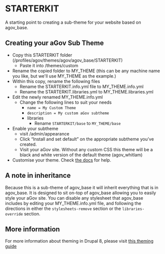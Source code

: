 # STARTERKIT

A starting point to creating a sub-theme for your website based on agov_base.

## Creating your aGov Sub Theme

* Copy this STARTERKIT folder (/profiles/agov/themes/agov/agov_base/STARTERKIT)
  * Paste it into /themes/custom
* Rename the copied folder to MY_THEME (this can be any machine name you like, but we'll use MY_THEME as the example.)
* Within this copy, rename the following files
  * Rename the STARTERKIT.info.yml file to MY_THEME.info.yml
  * Rename the STARTERKIT.libraries.yml to MY_THEME.libraries.yml
* Edit the newly renamed MY_THEME.info.yml
  * Change the following lines to suit your needs
    * `name = My Custom Theme`
    * `description = My custom aGov subtheme`
    * libraries 
      * Rename `STARTERKIT/base` to `MY_THEME/base`
* Enable your subtheme
  * visit /admin/appearance
  * Click “Install and set default” on the appropriate subtheme you’ve created.
  * Visit your aGov site. Without any custom CSS this theme will be a black and white version of the default theme (agov_whitlam)
* Customise your theme. Check [the docs](https://github.com/previousnext/agov/blob/master/docs/theming.md) for help.

## A note in inheritance

Because this is a sub-theme of agov_base it will inherit everything that is in agov_base.
It is designed to sit on-top of agov_base allowing you to easily style your aGov site.
You can disable any stylesheet that agov_base includes by editing your MY_THEME.info.yml file,
 and following the directions in either the `stylesheets-remove` section or the `libraries-override` section.

## More information

For more information about theming in Drupal 8, please visit [this theming guide](https://www.drupal.org/theme-guide/8)
